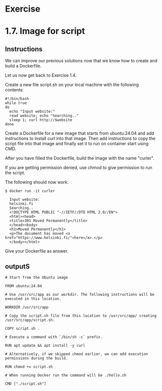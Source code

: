 # Exercise
# 1.7. Image for script
## Instructions

We can improve our previous solutions now that we know how to create and build a Dockerfile.

Let us now get back to Exercise 1.4.

Create a new file script.sh on your local machine with the following contents:

```
#!/bin/bash
while true
do
  echo "Input website:"
  read website; echo "Searching.."
  sleep 1; curl http://$website
done
``` 

Create a Dockerfile for a new image that starts from ubuntu:24.04 and add instructions to install curl into that image. Then add instructions to copy the script file into that image and finally set it to run on container start using CMD.

After you have filled the Dockerfile, build the image with the name "curler".

If you are getting permission denied, use chmod to give permission to run the script.

The following should now work:

```
$ docker run -it curler

  Input website:
  helsinki.fi
  Searching..
  <!DOCTYPE HTML PUBLIC "-//IETF//DTD HTML 2.0//EN">
  <html><head>
  <title>301 Moved Permanently</title>
  </head><body>
  <h1>Moved Permanently</h1>
  <p>The document has moved <a href="https://www.helsinki.fi/">here</a>.</p>
  </body></html>

```
Give your Dockerfile as answer.

## outputS
```
# Start from the Ubuntu image

FROM ubuntu:24.04 

# Use /usr/src/app as our workdir. The following instructions will be executed in this location.

WORKDIR /usr/src/app

# Copy the script.sh file from this location to /usr/src/app/ creating /usr/src/app/script.sh.

COPY script.sh .

# Execute a command with `/bin/sh -c` prefix.

RUN apt update && apt install -y curl

# Alternatively, if we skipped chmod earlier, we can add execution permissions during the build.

RUN chmod +x script.sh

# When running Docker run the command will be ./hello.sh

CMD ["./script.sh"]
